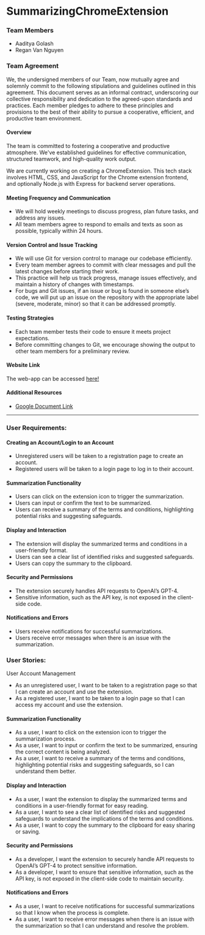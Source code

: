 # SummarizingChromeExtension

### Team Members
- Aaditya Golash
- Regan Van Nguyen


### Team Agreement
We, the undersigned members of our Team, now mutually agree and solemnly commit to the following stipulations and guidelines outlined in this agreement. This document serves as an informal contract, underscoring our collective responsibility and dedication to the agreed-upon standards and practices. Each member pledges to adhere to these principles and provisions to the best of their ability to pursue a cooperative, efficient, and productive team environment.

#### Overview
The team is committed to fostering a cooperative and productive atmosphere. We've established guidelines for effective communication, structured teamwork, and high-quality work output.

We are currently working on creating a ChromeExtension. This tech stack involves HTML, CSS, and JavaScript for the Chrome extension frontend, and optionally Node.js with Express for backend server operations.

#### Meeting Frequency and Communication
- We will hold weekly meetings to discuss progress, plan future tasks, and address any issues.
- All team members agree to respond to emails and texts as soon as possible, typically within 24 hours.

#### Version Control and Issue Tracking
- We will use Git for version control to manage our codebase efficiently.
- Every team member agrees to commit with clear messages and pull the latest changes before starting their work.
- This practice will help us track progress, manage issues effectively, and maintain a history of changes with timestamps.
- For bugs and Git issues, if an issue or bug is found in someone else’s code, we will put up an issue on the repository with the appropriate label (severe, moderate, minor) so that it can be addressed promptly.

#### Testing Strategies
- Each team member tests their code to ensure it meets project expectations.
- Before committing changes to Git, we encourage showing the output to other team members for a preliminary review.


#### Website Link
The web-app can be accessed [here!]()

#### Additional Resources
- [Google Document Link](https://docs.google.com/document/d/1HL-hr2EAjOY4DrtNdOAaOqCycPTFoSEa_w6ETPExHfU/edit?usp=sharing)

---
### User Requirements:

#### Creating an Account/Login to an Account
- Unregistered users will be taken to a registration page to create an account.
- Registered users will be taken to a login page to log in to their account.

#### Summarization Functionality
- Users can click on the extension icon to trigger the summarization.
- Users can input or confirm the text to be summarized.
- Users can receive a summary of the terms and conditions, highlighting potential risks and suggesting safeguards.

#### Display and Interaction
- The extension will display the summarized terms and conditions in a user-friendly format.
- Users can see a clear list of identified risks and suggested safeguards.
- Users can copy the summary to the clipboard.
 
#### Security and Permissions
- The extension securely handles API requests to OpenAI’s GPT-4.
- Sensitive information, such as the API key, is not exposed in the client-side code.

#### Notifications and Errors
- Users receive notifications for successful summarizations.
- Users receive error messages when there is an issue with the summarization.

### User Stories:
User Account Management
- As an unregistered user, I want to be taken to a registration page so that I can create an account and use the extension.
- As a registered user, I want to be taken to a login page so that I can access my account and use the extension.

#### Summarization Functionality
- As a user, I want to click on the extension icon to trigger the summarization process.
- As a user, I want to input or confirm the text to be summarized, ensuring the correct content is being analyzed.
- As a user, I want to receive a summary of the terms and conditions, highlighting potential risks and suggesting safeguards, so I can understand them better.

#### Display and Interaction
- As a user, I want the extension to display the summarized terms and conditions in a user-friendly format for easy reading.
- As a user, I want to see a clear list of identified risks and suggested safeguards to understand the implications of the terms and conditions.
- As a user, I want to copy the summary to the clipboard for easy sharing or saving.

#### Security and Permissions
- As a developer, I want the extension to securely handle API requests to OpenAI’s GPT-4 to protect sensitive information.
- As a developer, I want to ensure that sensitive information, such as the API key, is not exposed in the client-side code to maintain security.

#### Notifications and Errors
- As a user, I want to receive notifications for successful summarizations so that I know when the process is complete.
- As a user, I want to receive error messages when there is an issue with the summarization so that I can understand and resolve the problem.


